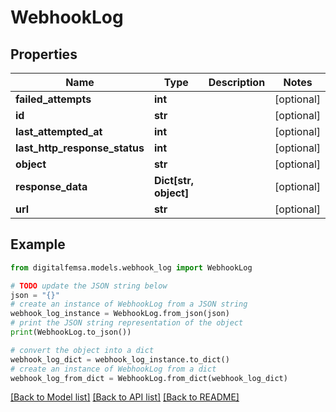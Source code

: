 # WebhookLog


## Properties

Name | Type | Description | Notes
------------ | ------------- | ------------- | -------------
**failed_attempts** | **int** |  | [optional] 
**id** | **str** |  | [optional] 
**last_attempted_at** | **int** |  | [optional] 
**last_http_response_status** | **int** |  | [optional] 
**object** | **str** |  | [optional] 
**response_data** | **Dict[str, object]** |  | [optional] 
**url** | **str** |  | [optional] 

## Example

```python
from digitalfemsa.models.webhook_log import WebhookLog

# TODO update the JSON string below
json = "{}"
# create an instance of WebhookLog from a JSON string
webhook_log_instance = WebhookLog.from_json(json)
# print the JSON string representation of the object
print(WebhookLog.to_json())

# convert the object into a dict
webhook_log_dict = webhook_log_instance.to_dict()
# create an instance of WebhookLog from a dict
webhook_log_from_dict = WebhookLog.from_dict(webhook_log_dict)
```
[[Back to Model list]](../README.md#documentation-for-models) [[Back to API list]](../README.md#documentation-for-api-endpoints) [[Back to README]](../README.md)


